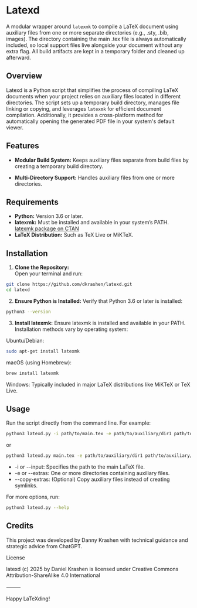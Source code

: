 # Latexd

A modular wrapper around `latexmk` to compile a LaTeX document using auxiliary files
from one or more separate directories (e.g., .sty, .bib, images).  The directory
containing the main .tex file is always automatically included, so local support
files live alongside your document without any extra flag.  All build artifacts
are kept in a temporary folder and cleaned up afterward.

## Overview

Latexd is a Python script that simplifies the process of compiling LaTeX
documents when your project relies on auxiliary files located in different
directories. The script sets up a temporary build directory, manages file
linking or copying, and leverages `latexmk` for efficient document compilation.
Additionally, it provides a cross-platform method for automatically opening the
generated PDF file in your system's default viewer.

## Features

- **Modular Build System:** Keeps auxiliary files separate from build files by creating a temporary build directory.

- **Multi-Directory Support:** Handles auxiliary files from one or more directories.

## Requirements

- **Python:** Version 3.6 or later.
- **latexmk:** Must be installed and available in your system’s PATH.  
[latexmk package on CTAN](https://ctan.org/pkg/latexmk)
- **LaTeX Distribution:** Such as TeX Live or MiKTeX.

## Installation

1. **Clone the Repository:**  
Open your terminal and run:
```bash
git clone https://github.com/dkrashen/latexd.git
cd latexd
```

2. **Ensure Python is Installed:**
Verify that Python 3.6 or later is installed:
```bash
python3 --version
```

3. **Install latexmk:**
Ensure latexmk is installed and available in your PATH. Installation methods vary by operating system:

Ubuntu/Debian:
```bash
sudo apt-get install latexmk
```

macOS (using Homebrew):
```bash
brew install latexmk
```
Windows:
Typically included in major LaTeX distributions like MiKTeX or TeX Live.

## Usage

Run the script directly from the command line. For example:

```bash
python3 latexd.py -i path/to/main.tex -e path/to/auxiliary/dir1 path/to/auxiliary/dir2 --copy-extras
```
or 
```bash
python3 latexd.py main.tex -e path/to/auxiliary/dir1 path/to/auxiliary/dir2 --copy-extras
```
- -i or --input: Specifies the path to the main LaTeX file.
- -e or --extras: One or more directories containing auxiliary files.
- --copy-extras: (Optional) Copy auxiliary files instead of creating symlinks.

For more options, run:

```bash
python3 latexd.py --help
```

## Credits

This project was developed by Danny Krashen with technical guidance and strategic advice from ChatGPT.

License

latexd (c) 2025 by Daniel Krashen is licensed under Creative Commons Attribution-ShareAlike 4.0 International 

⸻

Happy LaTeXding!
